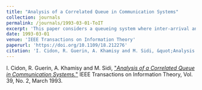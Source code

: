 ```yaml
---
title: "Analysis of a Correlated Queue in Communication Systems"
collection: journals
permalink: /journals/1993-03-01-ToIT
excerpt: 'This paper considers a queueing system where inter-arrival and service times are correlated, as is the case in packet networks'
date: 1993-03-01
venue: 'IEEE Transactions on Information Theory'
paperurl: 'https://doi.org/10.1109/18.212276'
citation: 'I. Cidon, R. Guerin, A. Khamisy and M. Sidi, &quot;Analysis of a Correlated Queue in Communication Systems.&quot; IEEE Transactions on Information Theory, Vol. 39, No. 2, March 1993'  
---
```


I. Cidon, R. Guerin, A. Khamisy and M. Sidi, ["*Analysis of a Correlated Queue in Communication Systems.*"](https://doi.org/10.1109/18.212276) 
IEEE Transactions on Information Theory, Vol. 39, No. 2, March 1993.
